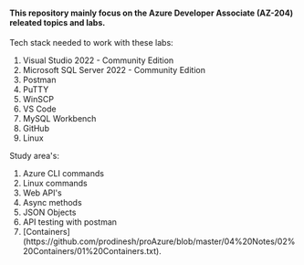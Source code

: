 <h4>This repository mainly focus on the Azure Developer Associate (AZ-204) releated topics and labs.</h4>

Tech stack needed to work with these labs:

<ol>
  <li>Visual Studio 2022 - Community Edition </br></li>
  <li>Microsoft SQL Server 2022 - Community Edition </br></li>
  <li>Postman</li>
  <li>PuTTY</li>
  <li>WinSCP</li>
  <li>VS Code</li>
  <li>MySQL Workbench</li>
  <li>GitHub</li>
  <li>Linux</li>
</ol>

Study area's:

<ol>
  <li>Azure CLI commands</li>
  <li>Linux commands</li>
  <li>Web API's</li>
  <li>Async methods</li>
  <li>JSON Objects</li>
  <li>API testing with postman</li>
  <li>[Containers](https://github.com/prodinesh/proAzure/blob/master/04%20Notes/02%20Containers/01%20Containers.txt).</li>
</ol>
